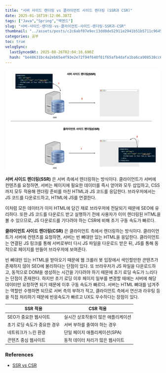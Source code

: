```yaml
---
title: "서버 사이드 렌더링 vs 클라이언트 사이드 렌더링 (SSR과 CSR)"
date: 2025-01-16T19:12:06.387Z
tags: ["Java","Spring","백엔드"]
slug: "서버-사이드-렌더링-vs-클라이언트-사이드-렌더링-SSR과-CSR"
thumbnail: "../assets/posts/c2c6abf07e9ec13dd0de52911e2941b51b5711c9645ec5028dbb2d504c1a36a1.png"
categories: 공부
toc: true
velogSync:
  lastSyncedAt: 2025-08-26T02:04:16.690Z
  hash: "be48631bc4a2eb65e4f93e2e72f94f640f81f65afb4dafa1ba6ca908538cc602"
---
```


![](/assets/posts/e901a0a4d0bbaae079b53f696f518ce6e24f4852ecc0338cb5675eab4265169f.png)

**서버 사이드 렌더링(SSR)** 은 서버 측에서 렌더링하는 방식이다. 클라이언트가 서버에 컨텐츠를 요청하면, 서버는 페이지에 필요한 데이터를 즉시 얻어와 모두 삽입하고, CSS까지 모두 적용해 렌더링 준비를 마친 HTML과 JS 코드를 응답한다. 브라우저에서는 JS 코드를 다운로드하고, HTML에 JS를 연결한다.

이처럼 모든 데이터가 이미 HTML에 담긴 채로 브라우저에 전달되기 때문에 SEO에 유리하다. 또한 JS 코드를 다운로드 받고 실행하기 전에 사용자가 이미 렌더링된 HTML을 볼 수 있으므로, JS 다운로드를 기다려야 하는 CSR에 비해 초기 구동 속도가 빠르다.

**클라이언트 사이드 렌더링(CSR)** 은 클라이언트 측에서 렌더링하는 방식이다. 클라이언트가 서버에 컨텐츠를 요청하면, 서버는 빈 뼈대만 있는 HTML을 응답한다. 클라이언트는 연결된 JS 링크를 통해 서버로부터 다시 JS 파일을 다운로드 받은 뒤, JS를 통해 동적으로 페이지를 만들어 브라우저에 보여준다.

빈 뼈대만 있는 HTML을 받아오기 때문에 웹 크롤러 봇 입장에서 색인할만한 콘텐츠가 존재하지 않아 SEO에 불리하다는 단점이 있다. 또 브라우저가 JS 파일을 다운로드하고, 동적으로 DOM을 생성하는 시간을 기다려야 하기 때문에 초기 로딩 속도가 느리다는 단점이 존재한다. 하지만 초기 로딩 이후 페이지 일부를 변경할 때에는 서버에 해당 데이터만 요청하면 되기 때문에 이후 구동 속도가 빠르다. 서버는 HTML 뼈대를 넘겨주는 역할만 수행하면 되므로 서버 측의 부하가 적고, 클라이언트 측에서 연산과 라우팅 등을 직접 처리하기 때문에 반응속도가 빠르고 UX도 우수하다는 장점이 있다.

| SSR 적용 | CSR 적용 |
|----------|-----------|
| SEO가 중요한 웹사이트 | 실시간 상호작용이 많은 애플리케이션 |
| 초기 로딩 속도가 중요한 경우 | 서버 부하를 줄여야 하는 경우 |
| 네트워크가 느린 환경 | 단일 페이지 애플리케이션(SPA) |
| 콘텐츠 중심 웹사이트 | 동적 데이터 처리가 많은 웹사이트 |


### References
- [SSR vs CSR](https://joshua1988.github.io/vue-camp/nuxt/ssr.html)